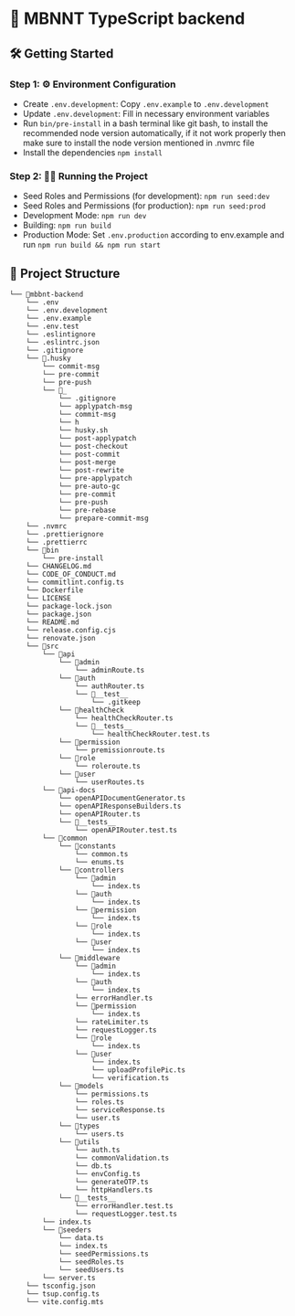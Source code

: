 # 🚀 MBNNT TypeScript backend

## 🛠️ Getting Started

### Step 1: ⚙️ Environment Configuration

- Create `.env.development`: Copy `.env.example` to `.env.development`
- Update `.env.development`: Fill in necessary environment variables
- Run `bin/pre-install` in a bash terminal like git bash, to install the recommended node version automatically, if it not work properly then make sure to install the node version mentioned in .nvmrc file
- Install the dependencies `npm install`

### Step 2: 🏃‍♂️ Running the Project

- Seed Roles and Permissions (for development): `npm run seed:dev`
- Seed Roles and Permissions (for production): `npm run seed:prod`
- Development Mode: `npm run dev`
- Building: `npm run build`
- Production Mode: Set `.env.production` according to env.example and run `npm run build && npm run start`

## 📁 Project Structure

```
└── 📁mbbnt-backend
    └── .env
    └── .env.development
    └── .env.example
    └── .env.test
    └── .eslintignore
    └── .eslintrc.json
    └── .gitignore
    └── 📁.husky
        └── commit-msg
        └── pre-commit
        └── pre-push
        └── 📁_
            └── .gitignore
            └── applypatch-msg
            └── commit-msg
            └── h
            └── husky.sh
            └── post-applypatch
            └── post-checkout
            └── post-commit
            └── post-merge
            └── post-rewrite
            └── pre-applypatch
            └── pre-auto-gc
            └── pre-commit
            └── pre-push
            └── pre-rebase
            └── prepare-commit-msg
    └── .nvmrc
    └── .prettierignore
    └── .prettierrc
    └── 📁bin
        └── pre-install
    └── CHANGELOG.md
    └── CODE_OF_CONDUCT.md
    └── commitlint.config.ts
    └── Dockerfile
    └── LICENSE
    └── package-lock.json
    └── package.json
    └── README.md
    └── release.config.cjs
    └── renovate.json
    └── 📁src
        └── 📁api
            └── 📁admin
                └── adminRoute.ts
            └── 📁auth
                └── authRouter.ts
                └── 📁__test__
                    └── .gitkeep
            └── 📁healthCheck
                └── healthCheckRouter.ts
                └── 📁__tests__
                    └── healthCheckRouter.test.ts
            └── 📁permission
                └── premissionroute.ts
            └── 📁role
                └── roleroute.ts
            └── 📁user
                └── userRoutes.ts
        └── 📁api-docs
            └── openAPIDocumentGenerator.ts
            └── openAPIResponseBuilders.ts
            └── openAPIRouter.ts
            └── 📁__tests__
                └── openAPIRouter.test.ts
        └── 📁common
            └── 📁constants
                └── common.ts
                └── enums.ts
            └── 📁controllers
                └── 📁admin
                    └── index.ts
                └── 📁auth
                    └── index.ts
                └── 📁permission
                    └── index.ts
                └── 📁role
                    └── index.ts
                └── 📁user
                    └── index.ts
            └── 📁middleware
                └── 📁admin
                    └── index.ts
                └── 📁auth
                    └── index.ts
                └── errorHandler.ts
                └── 📁permission
                    └── index.ts
                └── rateLimiter.ts
                └── requestLogger.ts
                └── 📁role
                    └── index.ts
                └── 📁user
                    └── index.ts
                    └── uploadProfilePic.ts
                    └── verification.ts
            └── 📁models
                └── permissions.ts
                └── roles.ts
                └── serviceResponse.ts
                └── user.ts
            └── 📁types
                └── users.ts
            └── 📁utils
                └── auth.ts
                └── commonValidation.ts
                └── db.ts
                └── envConfig.ts
                └── generateOTP.ts
                └── httpHandlers.ts
            └── 📁__tests__
                └── errorHandler.test.ts
                └── requestLogger.test.ts
        └── index.ts
        └── 📁seeders
            └── data.ts
            └── index.ts
            └── seedPermissions.ts
            └── seedRoles.ts
            └── seedUsers.ts
        └── server.ts
    └── tsconfig.json
    └── tsup.config.ts
    └── vite.config.mts
```
